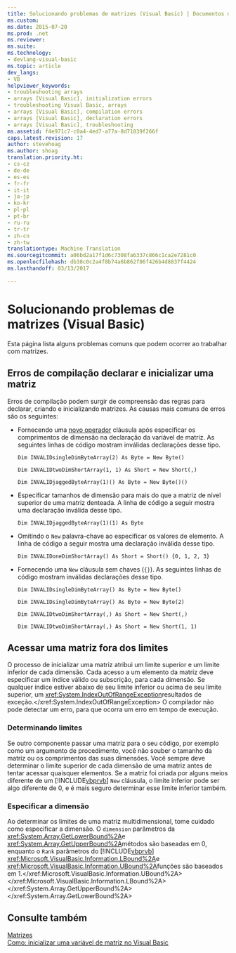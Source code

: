 ```yaml
---
title: Solucionando problemas de matrizes (Visual Basic) | Documentos do Microsoft
ms.custom: 
ms.date: 2015-07-20
ms.prod: .net
ms.reviewer: 
ms.suite: 
ms.technology:
- devlang-visual-basic
ms.topic: article
dev_langs:
- VB
helpviewer_keywords:
- troubleshooting arrays
- arrays [Visual Basic], initialization errors
- troubleshooting Visual Basic, arrays
- arrays [Visual Basic], compilation errors
- arrays [Visual Basic], declaration errors
- arrays [Visual Basic], troubleshooting
ms.assetid: f4e971c7-c0a4-4ed7-a77a-8d71039f266f
caps.latest.revision: 17
author: stevehoag
ms.author: shoag
translation.priority.ht:
- cs-cz
- de-de
- es-es
- fr-fr
- it-it
- ja-jp
- ko-kr
- pl-pl
- pt-br
- ru-ru
- tr-tr
- zh-cn
- zh-tw
translationtype: Machine Translation
ms.sourcegitcommit: a06bd2a17f1d6c7308fa6337c866c1ca2e7281c0
ms.openlocfilehash: db38c0c2a4f8b74a6b862f86f426b4d8837f4424
ms.lasthandoff: 03/13/2017

---
```

# <a name="troubleshooting-arrays-visual-basic"></a>Solucionando problemas de matrizes (Visual Basic)
Esta página lista alguns problemas comuns que podem ocorrer ao trabalhar com matrizes.  
  
## <a name="compilation-errors-declaring-and-initializing-an-array"></a>Erros de compilação declarar e inicializar uma matriz  
 Erros de compilação podem surgir de compreensão das regras para declarar, criando e inicializando matrizes. As causas mais comuns de erros são os seguintes:  
  
-   Fornecendo uma [novo operador](../../../../visual-basic/language-reference/operators/new-operator.md) cláusula após especificar os comprimentos de dimensão na declaração da variável de matriz. As seguintes linhas de código mostram inválidas declarações desse tipo.  
  
     `Dim INVALIDsingleDimByteArray(2) As Byte = New Byte()`  
  
     `Dim INVALIDtwoDimShortArray(1, 1) As Short = New Short(,)`  
  
     `Dim INVALIDjaggedByteArray(1)() As Byte = New Byte()()`  
  
-   Especificar tamanhos de dimensão para mais do que a matriz de nível superior de uma matriz denteada. A linha de código a seguir mostra uma declaração inválida desse tipo.  
  
     `Dim INVALIDjaggedByteArray(1)(1) As Byte`  
  
-   Omitindo o `New` palavra-chave ao especificar os valores de elemento. A linha de código a seguir mostra uma declaração inválida desse tipo.  
  
     `Dim INVALIDoneDimShortArray() As Short = Short() {0, 1, 2, 3}`  
  
-   Fornecendo uma `New` cláusula sem chaves (`{}`). As seguintes linhas de código mostram inválidas declarações desse tipo.  
  
     `Dim INVALIDsingleDimByteArray() As Byte = New Byte()`  
  
     `Dim INVALIDsingleDimByteArray() As Byte = New Byte(2)`  
  
     `Dim INVALIDtwoDimShortArray(,) As Short = New Short(,)`  
  
     `Dim INVALIDtwoDimShortArray(,) As Short = New Short(1, 1)`  
  
## <a name="accessing-an-array-out-of-bounds"></a>Acessar uma matriz fora dos limites  
 O processo de inicializar uma matriz atribui um limite superior e um limite inferior de cada dimensão. Cada acesso a um elemento da matriz deve especificar um índice válido ou subscrição, para cada dimensão. Se qualquer índice estiver abaixo de seu limite inferior ou acima de seu limite superior, um <xref:System.IndexOutOfRangeException>resultados de exceção.</xref:System.IndexOutOfRangeException> O compilador não pode detectar um erro, para que ocorra um erro em tempo de execução.  
  
### <a name="determining-bounds"></a>Determinando limites  
 Se outro componente passar uma matriz para o seu código, por exemplo como um argumento de procedimento, você não souber o tamanho da matriz ou os comprimentos das suas dimensões. Você sempre deve determinar o limite superior de cada dimensão de uma matriz antes de tentar acessar quaisquer elementos. Se a matriz foi criada por alguns meios diferente de um [!INCLUDE[vbprvb](../../../../csharp/programming-guide/concepts/linq/includes/vbprvb_md.md)] `New` cláusula, o limite inferior pode ser algo diferente de 0, e é mais seguro determinar esse limite inferior também.  
  
### <a name="specifying-the-dimension"></a>Especificar a dimensão  
 Ao determinar os limites de uma matriz multidimensional, tome cuidado como especificar a dimensão. O `dimension` parâmetros da <xref:System.Array.GetLowerBound%2A>e <xref:System.Array.GetUpperBound%2A>métodos são baseadas em 0, enquanto o `Rank` parâmetros do [!INCLUDE[vbprvb](../../../../csharp/programming-guide/concepts/linq/includes/vbprvb_md.md)] <xref:Microsoft.VisualBasic.Information.LBound%2A>e <xref:Microsoft.VisualBasic.Information.UBound%2A>funções são baseados em 1.</xref:Microsoft.VisualBasic.Information.UBound%2A> </xref:Microsoft.VisualBasic.Information.LBound%2A> </xref:System.Array.GetUpperBound%2A> </xref:System.Array.GetLowerBound%2A>  
  
## <a name="see-also"></a>Consulte também  
 [Matrizes](../../../../visual-basic/programming-guide/language-features/arrays/index.md)   
 [Como: inicializar uma variável de matriz no Visual Basic](../../../../visual-basic/programming-guide/language-features/arrays/how-to-initialize-an-array-variable.md)

